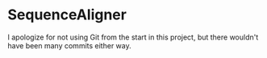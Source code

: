 # SequenceAligner

I apologize for not using Git from the start in this project, but there wouldn't have been many commits either way.